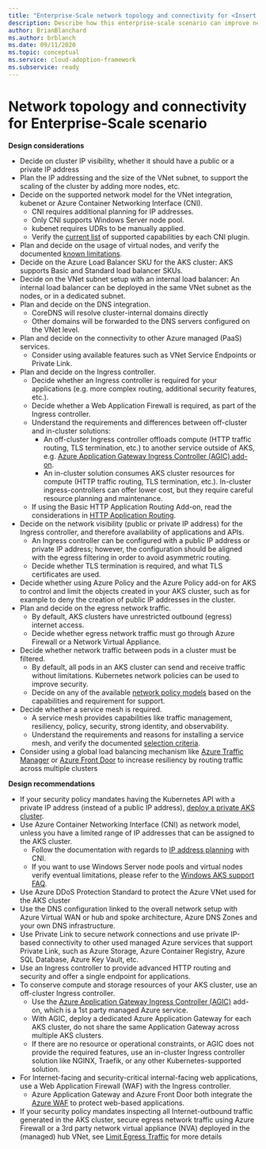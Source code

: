 ```yaml
---
title: "Enterprise-Scale network topology and connectivity for <Insert narrative Name>"
description: Describe how this enterprise-scale scenario can improve network topology and connectivity of <Insert Scenario Name>
author: BrianBlanchard
ms.author: brblanch
ms.date: 09/11/2020
ms.topic: conceptual
ms.service: cloud-adoption-framework
ms.subservice: ready
---
```


# Network topology and connectivity for <Insert narrative Name> Enterprise-Scale scenario

**Design considerations**

- Decide on cluster IP visibility, whether it should have a public or a private IP address
- Plan the IP addressing and the size of the VNet subnet, to support the scaling of the cluster by adding more nodes, etc.
- Decide on the supported network model for the VNet integration, kubenet or Azure Container Networking Interface (CNI).
  - CNI requires additional planning for IP addresses.
  - Only CNI supports Windows Server node pool.
  - kubenet requires UDRs to be manually applied.
  - Verify the [current list](https://docs.microsoft.com/azure/aks/concepts-network#compare-network-models) of supported capabilities by each CNI plugin.
- Plan and decide on the usage of virtual nodes, and verify the documented [known limitations](https://docs.microsoft.com/azure/aks/virtual-nodes-portal#known-limitations).
- Decide on the Azure Load Balancer SKU for the AKS cluster: AKS supports Basic and Standard load balancer SKUs.
- Decide on the VNet subnet setup with an internal load balancer: An internal load balancer can be deployed in the same VNet subnet as the nodes, or in a dedicated subnet.
- Plan and decide on the DNS integration.
  - CoreDNS will resolve cluster-internal domains directly
  - Other domains will be forwarded to the DNS servers configured on the VNet level.
- Plan and decide on the connectivity to other Azure managed (PaaS) services.
  - Consider using available features such as VNet Service Endpoints or Private Link.
- Plan and decide on the Ingress controller.
  - Decide whether an Ingress controller is required for your applications (e.g. more complex routing, additional security features, etc.).
  - Decide whether a Web Application Firewall is required, as part of the Ingress controller.
  - Understand the requirements and differences between off-cluster and in-cluster solutions:
    - An off-cluster Ingress controller offloads compute (HTTP traffic routing, TLS termination, etc.) to another service outside of AKS, e.g.  [Azure Application Gateway Ingress Controller (AGIC) add-on](https://docs.microsoft.com/azure/application-gateway/ingress-controller-overview).
    - An in-cluster solution consumes AKS cluster resources for compute (HTTP traffic routing, TLS termination, etc.). In-cluster ingress-controllers can offer lower cost, but they require careful resource planning and maintenance.
  - If using the Basic HTTP Application Routing Add-on, read the considerations in [HTTP Application Routing](https://docs.microsoft.com/azure/aks/http-application-routing).
- Decide on the network visibility (public or private IP address) for the Ingress controller, and therefore availability of applications and APIs.
  - An Ingress controller can be configured with a public IP address or private IP address; however, the configuration should be aligned with the egress filtering in order to avoid asymmetric routing.
  - Decide whether TLS termination is required, and what TLS certificates are used.
- Decide whether using Azure Policy and the Azure Policy add-on for AKS to control and limit the objects created in your AKS cluster, such as for example to deny the creation of public IP addresses in the cluster.
- Plan and decide on the egress network traffic.
  - By default, AKS clusters have unrestricted outbound (egress) internet access.
  - Decide whether egress network traffic must go through Azure Firewall or a Network Virtual Appliance.
- Decide whether network traffic between pods in a cluster must be filtered.
  - By default, all pods in an AKS cluster can send and receive traffic without limitations. Kubernetes network policies can be used to improve security.
  - Decide on any of the available [network policy models](https://docs.microsoft.com/azure/aks/use-network-policies#network-policy-options-in-aks) based on the capabilities and requirement for support. 
- Decide whether a service mesh is required.
  - A service mesh provides capabilities like traffic management, resiliency, policy, security, strong identity, and observability.
  - Understand the requirements and reasons for installing a service mesh, and verify the documented [selection criteria](https://docs.microsoft.com/azure/aks/servicemesh-about#selection-criteria).
- Consider using a global load balancing mechanism like [Azure Traffic Manager](https://docs.microsoft.com/azure/traffic-manager/traffic-manager-overview) or [Azure Front Door](https://docs.microsoft.com/azure/frontdoor/front-door-overview) to increase resiliency by routing traffic across multiple clusters

**Design recommendations**

- If your security policy mandates having the Kubernetes API with a private IP address (instead of a public IP address), [deploy a private AKS cluster](https://docs.microsoft.com/azure/aks/private-clusters).
- Use Azure Container Networking Interface (CNI) as network model, unless you have a limited range of IP addresses that can be assigned to the AKS cluster.
  - Follow the documentation with regards to [IP address planning](https://docs.microsoft.com/azure/aks/configure-azure-cni#plan-ip-addressing-for-your-cluster) with CNI.
  - If you want to use Windows Server node pools and virtual nodes verify eventual limitations, please refer to the [Windows AKS support FAQ](https://docs.microsoft.com/azure/aks/windows-faq).
- Use Azure DDoS Protection Standard to protect the Azure VNet used for the AKS cluster
- Use the DNS configuration linked to the overall network setup with Azure Virtual WAN or hub and spoke architecture, Azure DNS Zones and your own DNS infrastructure.
- Use Private Link to secure network connections and use private IP-based connectivity to other used managed Azure services that support Private Link, such as Azure Storage, Azure Container Registry, Azure SQL Database, Azure Key Vault, etc.
- Use an Ingress controller to provide advanced HTTP routing and security and offer a single endpoint for applications.
- To conserve compute and storage resources of your AKS cluster, use an off-cluster Ingress controller.
  - Use the [Azure Application Gateway Ingress Controller (AGIC)](https://docs.microsoft.com/azure/application-gateway/ingress-controller-overview) add-on, which is a 1st party managed Azure service.
  - With AGIC, deploy a dedicated Azure Application Gateway for each AKS cluster, do not share the same Application Gateway across multiple AKS clusters.
  - If there are no resource or operational constraints, or AGIC does not provide the required features, use an in-cluster Ingress controller solution like NGINX, Traefik, or any other Kubernetes-supported solution.
- For Internet-facing  and security-critical internal-facing web applications, use a Web Application Firewall (WAF) with the Ingress controller.
  - Azure Application Gateway and Azure Front Door both integrate the [Azure WAF](https://docs.microsoft.com/azure/web-application-firewall/ag/ag-overview) to protect web-based applications.
- If your security policy mandates inspecting all Internet-outbound traffic generated in the AKS cluster, secure egress network traffic using Azure Firewall or a 3rd party network virtual appliance (NVA) deployed in the (managed) hub VNet, see [Limit Egress Traffic](https://docs.microsoft.com/azure/aks/limit-egress-traffic) for more details
